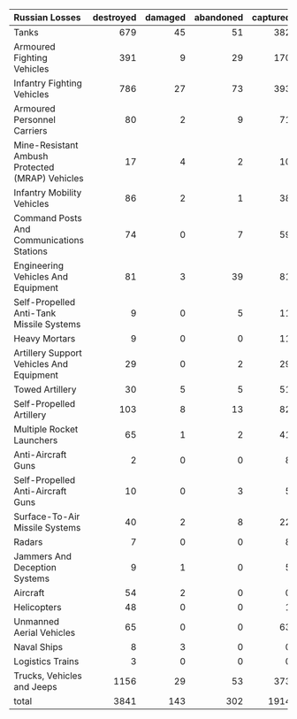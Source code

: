 | Russian Losses                                   |   destroyed |   damaged |   abandoned |   captured |   total |
|:-------------------------------------------------|------------:|----------:|------------:|-----------:|--------:|
| Tanks                                            |         679 |        45 |          51 |        382 |    1157 |
| Armoured Fighting Vehicles                       |         391 |         9 |          29 |        170 |     599 |
| Infantry Fighting Vehicles                       |         786 |        27 |          73 |        393 |    1279 |
| Armoured Personnel Carriers                      |          80 |         2 |           9 |         71 |     162 |
| Mine-Resistant Ambush Protected  (MRAP) Vehicles |          17 |         4 |           2 |         10 |      33 |
| Infantry Mobility Vehicles                       |          86 |         2 |           1 |         38 |     127 |
| Command Posts And Communications Stations        |          74 |         0 |           7 |         59 |     140 |
| Engineering Vehicles And Equipment               |          81 |         3 |          39 |         81 |     204 |
| Self-Propelled Anti-Tank Missile Systems         |           9 |         0 |           5 |         11 |      25 |
| Heavy Mortars                                    |           9 |         0 |           0 |         11 |      20 |
| Artillery Support Vehicles And Equipment         |          29 |         0 |           2 |         29 |      60 |
| Towed Artillery                                  |          30 |         5 |           5 |         51 |      91 |
| Self-Propelled Artillery                         |         103 |         8 |          13 |         82 |     206 |
| Multiple Rocket Launchers                        |          65 |         1 |           2 |         41 |     109 |
| Anti-Aircraft Guns                               |           2 |         0 |           0 |          8 |      10 |
| Self-Propelled Anti-Aircraft Guns                |          10 |         0 |           3 |          5 |      18 |
| Surface-To-Air Missile Systems                   |          40 |         2 |           8 |         22 |      72 |
| Radars                                           |           7 |         0 |           0 |          8 |      15 |
| Jammers And Deception Systems                    |           9 |         1 |           0 |          5 |      15 |
| Aircraft                                         |          54 |         2 |           0 |          0 |      56 |
| Helicopters                                      |          48 |         0 |           0 |          1 |      49 |
| Unmanned Aerial Vehicles                         |          65 |         0 |           0 |         63 |     128 |
| Naval Ships                                      |           8 |         3 |           0 |          0 |      11 |
| Logistics Trains                                 |           3 |         0 |           0 |          0 |       3 |
| Trucks, Vehicles and Jeeps                       |        1156 |        29 |          53 |        373 |    1611 |
| total                                            |        3841 |       143 |         302 |       1914 |    6200 |